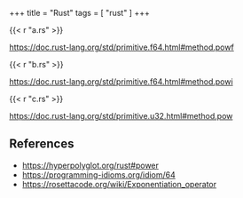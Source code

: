 +++
title = "Rust"
tags = [ "rust" ]
+++

{{< r "a.rs" >}}

<https://doc.rust-lang.org/std/primitive.f64.html#method.powf>

{{< r "b.rs" >}}

<https://doc.rust-lang.org/std/primitive.f64.html#method.powi>

{{< r "c.rs" >}}

<https://doc.rust-lang.org/std/primitive.u32.html#method.pow>

## References

- <https://hyperpolyglot.org/rust#power>
- <https://programming-idioms.org/idiom/64>
- <https://rosettacode.org/wiki/Exponentiation_operator>
